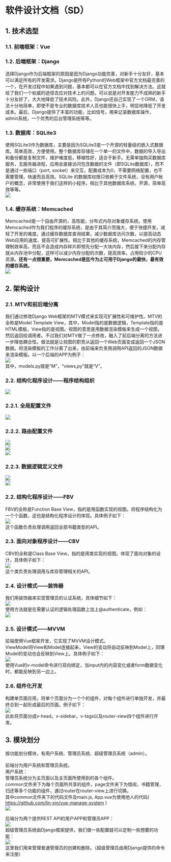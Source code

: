 # 软件设计文档（SD）
## 1. 技术选型
### 1.1. 前端框架：Vue
### 1.2. 后端框架：Django
选择Django作为后端框架的原因是因为Django功能完善，对新手十分友好，基本可以满足所有的开发需求。Django是所有Python的Web框架中官方文档最完善的一个，在开发过程中如果遇到问题，基本都可以在官方文档中找到解决方法。这就给了我们一个权威的途径去应对技术上的问题。可以说是对开发能力不成熟的新手十分友好了，大大地降低了技术风险。此外，Django还自己实现了一个ORM，语法十分地简单，即使不是专业的数据库技术人员也能很快上手，明显地降低了开发成本。最后，Django提供了丰富的功能，比如信号，用来记录数据库操作，admin系统，一个优秀的后台管理系统等等。

### 1.3. 数据库：SQLite3
使用SQLite3作为数据库，主要是因为SQLite3是一个开源的轻量级的嵌入式数据库。简单高效，方便使用。整个数据库存储在一个单一的文件中，数据的导入导出和备份都是复制文件，维护难度低，移植性好，适合于新手。无需单独购买数据库服务，无服务器进程，应用会直接访问包含数据的文件（即SQLite数据库），而不是通过一些端口（port, socket）来交互，配置成本为0，不需要网络配置，也不需要管理，快速而且高效。SQLite 的数据库权限只依赖于文件系统，没有用户帐户的概念，非常使用于我们这样的小程序。相比于其他数据库系统，开源，简单高效等等。  
![](./asset/SQLite3.png)

### 1.4. 缓存系统：Memcached
Memcached是一个自由开源的，高性能，分布式内存对象缓存系统。使用Memcached作为我们程序的缓存系统，是由于其简介而强大，便于快捷开发，减轻了开发的难度。通过缓存数据库查询结果，减少数据库访问次数，以提高动态Web应用的速度、提高可扩展性。相比于其他的缓存系统，Memcached的内存管理制效率高，而且不会造成内存碎片即预先分配一大块内存，然后接下来分配内存就从内存池中分配，这样可以减少内存分配的次数，提高效率。占用较少的CPU资源。**还有一点很重要，Memcached是迄今为止可用于Django的最快，最有效的缓存系统。**  
![](./asset/Memcached.png)

## 2. 架构设计
### 2.1. MTV和前后端分离
我们通过修改Django Web框架的MTV模式来实现可扩展性和可维护性。MTV的全称是Model Template View，其中，Model指的是数据逻辑，Template指的是HTML模板，View指的是视图。视图的意思是用数据渲染模板来生成一个视图，然后返回给调用者。不过我们对MTV做了一点修改，融入了前后端分离的方法进一步降低耦合性。做法就是让视图的职责从返回一个Web页面变成返回一个JSON数据。将渲染模板的工作分离了出来，由前端来负责用调用API返回的JSON数据来渲染模板。以一个后端的APP为例子：
<br />
![](./asset/APP.png)
<br />
其中，models.py就是“M”，“views,py”就是“V”。

### 2.2. 结构化程序设计——程序结构组织
![](./asset/backend.png)

### 2.2.1. 全局配置文件
![](./asset/settings.png)

### 2.2.2. 路由配置文件
![](./asset/web_server_urls.png)
<br />
![](./asset/manager_app_urls.png)
<br />
![](./asset/user_app_urls.png)

### 2.2.3. 数据逻辑定义文件
![](./asset/manager_app_models.png)
<br />
![](./asset/user_app_models.png)


### 2.2. 结构化程序设计——FBV
FBV的全称是Function Base View，指的是用函数实现的视图。将程序结构化为一个个函数，这也是结构化程序设计的体现。具体例子如下：
<br />
![](./asset/FBV.png)
<br />
这个函数负责处理调用返回全部书籍类型的API。

### 2.3. 面向对象程序设计——CBV
CBV的全称是Class Base View，指的是用类实现的视图。体现了面向对象的设计。具体例子如下：
<br />
![](./asset/CBV.png)
<br />
这个类负责处理调用与库存管理相关的API。

### 2.4. 设计模式——装饰器
我们用装饰器来实现管理员的认证系统，具体细节如下：
<br />
![](./asset/decorator.png)
<br />
使用方法就是在需要认证的逻辑处理函数上加上@authenticate，例如：
<br />
![](./asset/use_decorator.png)

### 2.5. 设计模式——MVVM
前端使用Vue框架开发，它实现了MVVM设计模式。
<br />
ViewModel将View和Model连接起来，View的变动将自动反映到Model上，同理Model的变动也会反映到View上。具体例子如下：
<br />
![](./asset/MVVM.png)
<br />
使用Vue的v-model命令进行双向绑定，当input内的内容变化或者form数据变化时，都能反映到另一边上。

### 2.6. 组件化开发
构建单页面应用，将单个页面分为一个个的组件，对每个组件进行单独开发，并最终合到一起形成最后的页面。例子如下：
<br />
![](./asset/zujianhua.png)
<br />
此处将页面分成v-head，v-sidebar，v-tags以及router-view四个组件进行开发。

## 3. 模块划分
按功能划分模块，有用户系统、管理员系统、超级管理员系统（admin）。
<br />
<br />
前端分为用户系统和管理员系统。
<br />
用户系统：
<br />
管理员系统分为主页面以及主页面所使用到的各个组件。
<br />
common文件夹下为每个页面所共享的组件，page文件夹下为借阅，书籍管理，归还等多个功能的组件，通过router在router-view上进行切换。
<br />
其中common文件夹下的代码文件及main.js, App.vue为使用他人的代码( https://github.com/lin-xin/vue-manage-system )
<br />
![](./asset/adminmokuai.png)
<br />

后端分为两个提供REST API的用户APP和管理员APP：
<br />
![](./asset/backend_module.png)
<br />
超级管理员系统由Django框架提供，我们做一些配置就可以定制一些想要的功能：
<br />
![](./asset/admin.png)
<br />
这里我们用来管理普通管理员的创建和删除。（超级管理员由用Django提供的命令来注册）
